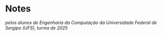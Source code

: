 # Notes

_pelos alunos de Engenharia da Computação da Universidade Federal de Sergipe (UFS), turma de 2025_
